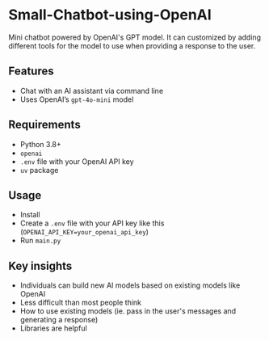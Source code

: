 # Small-Chatbot-using-OpenAI
Mini chatbot powered by OpenAI's GPT model. It can customized by adding different tools for the model to use when providing a response to the user.

## Features
- Chat with an AI assistant via command line
- Uses OpenAI’s `gpt-4o-mini` model

## Requirements
- Python 3.8+
- `openai`
- `.env` file with your OpenAI API key
- `uv` package

## Usage
- Install
- Create a `.env` file with your API key like this (`OPENAI_API_KEY=your_openai_api_key`)
- Run `main.py`

## Key insights
- Individuals can build new AI models based on existing models like OpenAI
- Less difficult than most people think
- How to use existing models (ie. pass in the user's messages and generating a response)
- Libraries are helpful
